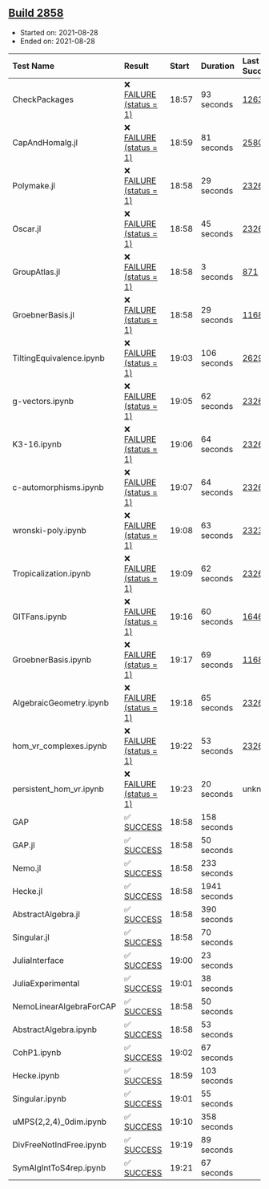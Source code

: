 ## [Build 2858](https://oscarci.mathematik.uni-kl.de/job/oscar-stable/2858/)

* Started on: 2021-08-28
* Ended on: 2021-08-28

| Test Name    | Result | Start | Duration | Last Success | First Failure |
|:-------------|:-------|:------|:---------|:-------------|:--------------|
| CheckPackages | ❌ [FAILURE (status = 1)](https://oscarci.mathematik.uni-kl.de/job/oscar-stable/2858/artifact/logs/build-2858/CheckPackages.log) | 18:57 | 93 seconds | [1263](https://oscarci.mathematik.uni-kl.de/job/oscar-stable/1263/) | [1264](https://oscarci.mathematik.uni-kl.de/job/oscar-stable/1264/) |
| CapAndHomalg.jl | ❌ [FAILURE (status = 1)](https://oscarci.mathematik.uni-kl.de/job/oscar-stable/2858/artifact/logs/build-2858/CapAndHomalg.jl.log) | 18:59 | 81 seconds | [2580](https://oscarci.mathematik.uni-kl.de/job/oscar-stable/2580/) | [2581](https://oscarci.mathematik.uni-kl.de/job/oscar-stable/2581/) |
| Polymake.jl | ❌ [FAILURE (status = 1)](https://oscarci.mathematik.uni-kl.de/job/oscar-stable/2858/artifact/logs/build-2858/Polymake.jl.log) | 18:58 | 29 seconds | [2326](https://oscarci.mathematik.uni-kl.de/job/oscar-stable/2326/) | [2327](https://oscarci.mathematik.uni-kl.de/job/oscar-stable/2327/) |
| Oscar.jl | ❌ [FAILURE (status = 1)](https://oscarci.mathematik.uni-kl.de/job/oscar-stable/2858/artifact/logs/build-2858/Oscar.jl.log) | 18:58 | 45 seconds | [2326](https://oscarci.mathematik.uni-kl.de/job/oscar-stable/2326/) | [2327](https://oscarci.mathematik.uni-kl.de/job/oscar-stable/2327/) |
| GroupAtlas.jl | ❌ [FAILURE (status = 1)](https://oscarci.mathematik.uni-kl.de/job/oscar-stable/2858/artifact/logs/build-2858/GroupAtlas.jl.log) | 18:58 | 3 seconds | [871](https://oscarci.mathematik.uni-kl.de/job/oscar-stable/871/) | [872](https://oscarci.mathematik.uni-kl.de/job/oscar-stable/872/) |
| GroebnerBasis.jl | ❌ [FAILURE (status = 1)](https://oscarci.mathematik.uni-kl.de/job/oscar-stable/2858/artifact/logs/build-2858/GroebnerBasis.jl.log) | 18:58 | 29 seconds | [1168](https://oscarci.mathematik.uni-kl.de/job/oscar-stable/1168/) | [1169](https://oscarci.mathematik.uni-kl.de/job/oscar-stable/1169/) |
| TiltingEquivalence.ipynb | ❌ [FAILURE (status = 1)](https://oscarci.mathematik.uni-kl.de/job/oscar-stable/2858/artifact/logs/build-2858/TiltingEquivalence.ipynb.log) | 19:03 | 106 seconds | [2629](https://oscarci.mathematik.uni-kl.de/job/oscar-stable/2629/) | [2630](https://oscarci.mathematik.uni-kl.de/job/oscar-stable/2630/) |
| g-vectors.ipynb | ❌ [FAILURE (status = 1)](https://oscarci.mathematik.uni-kl.de/job/oscar-stable/2858/artifact/logs/build-2858/g-vectors.ipynb.log) | 19:05 | 62 seconds | [2326](https://oscarci.mathematik.uni-kl.de/job/oscar-stable/2326/) | [2327](https://oscarci.mathematik.uni-kl.de/job/oscar-stable/2327/) |
| K3-16.ipynb | ❌ [FAILURE (status = 1)](https://oscarci.mathematik.uni-kl.de/job/oscar-stable/2858/artifact/logs/build-2858/K3-16.ipynb.log) | 19:06 | 64 seconds | [2326](https://oscarci.mathematik.uni-kl.de/job/oscar-stable/2326/) | [2327](https://oscarci.mathematik.uni-kl.de/job/oscar-stable/2327/) |
| c-automorphisms.ipynb | ❌ [FAILURE (status = 1)](https://oscarci.mathematik.uni-kl.de/job/oscar-stable/2858/artifact/logs/build-2858/c-automorphisms.ipynb.log) | 19:07 | 64 seconds | [2326](https://oscarci.mathematik.uni-kl.de/job/oscar-stable/2326/) | [2327](https://oscarci.mathematik.uni-kl.de/job/oscar-stable/2327/) |
| wronski-poly.ipynb | ❌ [FAILURE (status = 1)](https://oscarci.mathematik.uni-kl.de/job/oscar-stable/2858/artifact/logs/build-2858/wronski-poly.ipynb.log) | 19:08 | 63 seconds | [2323](https://oscarci.mathematik.uni-kl.de/job/oscar-stable/2323/) | [2324](https://oscarci.mathematik.uni-kl.de/job/oscar-stable/2324/) |
| Tropicalization.ipynb | ❌ [FAILURE (status = 1)](https://oscarci.mathematik.uni-kl.de/job/oscar-stable/2858/artifact/logs/build-2858/Tropicalization.ipynb.log) | 19:09 | 62 seconds | [2326](https://oscarci.mathematik.uni-kl.de/job/oscar-stable/2326/) | [2327](https://oscarci.mathematik.uni-kl.de/job/oscar-stable/2327/) |
| GITFans.ipynb | ❌ [FAILURE (status = 1)](https://oscarci.mathematik.uni-kl.de/job/oscar-stable/2858/artifact/logs/build-2858/GITFans.ipynb.log) | 19:16 | 60 seconds | [1646](https://oscarci.mathematik.uni-kl.de/job/oscar-stable/1646/) | [1647](https://oscarci.mathematik.uni-kl.de/job/oscar-stable/1647/) |
| GroebnerBasis.ipynb | ❌ [FAILURE (status = 1)](https://oscarci.mathematik.uni-kl.de/job/oscar-stable/2858/artifact/logs/build-2858/GroebnerBasis.ipynb.log) | 19:17 | 69 seconds | [1168](https://oscarci.mathematik.uni-kl.de/job/oscar-stable/1168/) | [1169](https://oscarci.mathematik.uni-kl.de/job/oscar-stable/1169/) |
| AlgebraicGeometry.ipynb | ❌ [FAILURE (status = 1)](https://oscarci.mathematik.uni-kl.de/job/oscar-stable/2858/artifact/logs/build-2858/AlgebraicGeometry.ipynb.log) | 19:18 | 65 seconds | [2326](https://oscarci.mathematik.uni-kl.de/job/oscar-stable/2326/) | [2327](https://oscarci.mathematik.uni-kl.de/job/oscar-stable/2327/) |
| hom_vr_complexes.ipynb | ❌ [FAILURE (status = 1)](https://oscarci.mathematik.uni-kl.de/job/oscar-stable/2858/artifact/logs/build-2858/hom_vr_complexes.ipynb.log) | 19:22 | 53 seconds | [2326](https://oscarci.mathematik.uni-kl.de/job/oscar-stable/2326/) | [2327](https://oscarci.mathematik.uni-kl.de/job/oscar-stable/2327/) |
| persistent_hom_vr.ipynb | ❌ [FAILURE (status = 1)](https://oscarci.mathematik.uni-kl.de/job/oscar-stable/2858/artifact/logs/build-2858/persistent_hom_vr.ipynb.log) | 19:23 | 20 seconds | unknown | unknown |
| GAP | ✅ [SUCCESS](https://oscarci.mathematik.uni-kl.de/job/oscar-stable/2858/artifact/logs/build-2858/GAP.log) | 18:58 | 158 seconds |  |  |
| GAP.jl | ✅ [SUCCESS](https://oscarci.mathematik.uni-kl.de/job/oscar-stable/2858/artifact/logs/build-2858/GAP.jl.log) | 18:58 | 50 seconds |  |  |
| Nemo.jl | ✅ [SUCCESS](https://oscarci.mathematik.uni-kl.de/job/oscar-stable/2858/artifact/logs/build-2858/Nemo.jl.log) | 18:58 | 233 seconds |  |  |
| Hecke.jl | ✅ [SUCCESS](https://oscarci.mathematik.uni-kl.de/job/oscar-stable/2858/artifact/logs/build-2858/Hecke.jl.log) | 18:58 | 1941 seconds |  |  |
| AbstractAlgebra.jl | ✅ [SUCCESS](https://oscarci.mathematik.uni-kl.de/job/oscar-stable/2858/artifact/logs/build-2858/AbstractAlgebra.jl.log) | 18:58 | 390 seconds |  |  |
| Singular.jl | ✅ [SUCCESS](https://oscarci.mathematik.uni-kl.de/job/oscar-stable/2858/artifact/logs/build-2858/Singular.jl.log) | 18:58 | 70 seconds |  |  |
| JuliaInterface | ✅ [SUCCESS](https://oscarci.mathematik.uni-kl.de/job/oscar-stable/2858/artifact/logs/build-2858/JuliaInterface.log) | 19:00 | 23 seconds |  |  |
| JuliaExperimental | ✅ [SUCCESS](https://oscarci.mathematik.uni-kl.de/job/oscar-stable/2858/artifact/logs/build-2858/JuliaExperimental.log) | 19:01 | 38 seconds |  |  |
| NemoLinearAlgebraForCAP | ✅ [SUCCESS](https://oscarci.mathematik.uni-kl.de/job/oscar-stable/2858/artifact/logs/build-2858/NemoLinearAlgebraForCAP.log) | 18:58 | 50 seconds |  |  |
| AbstractAlgebra.ipynb | ✅ [SUCCESS](https://oscarci.mathematik.uni-kl.de/job/oscar-stable/2858/artifact/logs/build-2858/AbstractAlgebra.ipynb.log) | 18:58 | 53 seconds |  |  |
| CohP1.ipynb | ✅ [SUCCESS](https://oscarci.mathematik.uni-kl.de/job/oscar-stable/2858/artifact/logs/build-2858/CohP1.ipynb.log) | 19:02 | 67 seconds |  |  |
| Hecke.ipynb | ✅ [SUCCESS](https://oscarci.mathematik.uni-kl.de/job/oscar-stable/2858/artifact/logs/build-2858/Hecke.ipynb.log) | 18:59 | 103 seconds |  |  |
| Singular.ipynb | ✅ [SUCCESS](https://oscarci.mathematik.uni-kl.de/job/oscar-stable/2858/artifact/logs/build-2858/Singular.ipynb.log) | 19:01 | 55 seconds |  |  |
| uMPS(2,2,4)_0dim.ipynb | ✅ [SUCCESS](https://oscarci.mathematik.uni-kl.de/job/oscar-stable/2858/artifact/logs/build-2858/uMPS-2-2-4-_0dim.ipynb.log) | 19:10 | 358 seconds |  |  |
| DivFreeNotIndFree.ipynb | ✅ [SUCCESS](https://oscarci.mathematik.uni-kl.de/job/oscar-stable/2858/artifact/logs/build-2858/DivFreeNotIndFree.ipynb.log) | 19:19 | 89 seconds |  |  |
| SymAlgIntToS4rep.ipynb | ✅ [SUCCESS](https://oscarci.mathematik.uni-kl.de/job/oscar-stable/2858/artifact/logs/build-2858/SymAlgIntToS4rep.ipynb.log) | 19:21 | 67 seconds |  |  |
